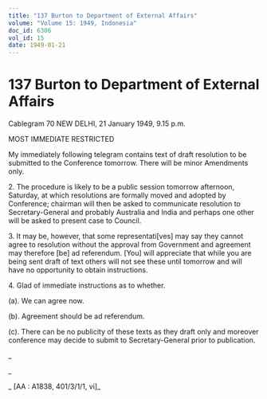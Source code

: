 ```yaml
---
title: "137 Burton to Department of External Affairs"
volume: "Volume 15: 1949, Indonesia"
doc_id: 6306
vol_id: 15
date: 1949-01-21
---
```


# 137 Burton to Department of External Affairs

Cablegram 70 NEW DELHI, 21 January 1949, 9.15 p.m.

MOST IMMEDIATE RESTRICTED

My immediately following telegram contains text of draft resolution to be submitted to the Conference tomorrow. There will be minor Amendments only.

2\. The procedure is likely to be a public session tomorrow afternoon, Saturday, at which resolutions are formally moved and adopted by Conference; chairman will then be asked to communicate resolution to Secretary-General and probably Australia and India and perhaps one other will be asked to present case to Council.

3\. It may be, however, that some representati[ves] may say they cannot agree to resolution without the approval from Government and agreement may therefore [be] ad referendum. [You] will appreciate that while you are being sent draft of text others will not see these until tomorrow and will have no opportunity to obtain instructions.

4\. Glad of immediate instructions as to whether.

(a). We can agree now.

(b). Agreement should be ad referendum.

(c). There can be no publicity of these texts as they draft only and moreover conference may decide to submit to Secretary-General prior to publication.

_

_

_ [AA : A1838, 401/3/1/1, vi]_
